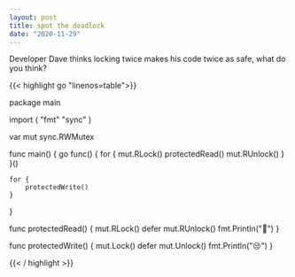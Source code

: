 ```yaml
---
layout: post
title: spot the deadlock
date: "2020-11-29"
---
```


Developer Dave thinks locking twice makes his code twice as safe, what do you think?

{{< highlight go "linenos=table">}}

package main

import (
	"fmt"
	"sync"
)

var mut sync.RWMutex

func main() {
	go func() {
		for {
			mut.RLock()
			protectedRead()
			mut.RUnlock()
		}
	}()

	for {
		protectedWrite()
	}

}

func protectedRead() {
	mut.RLock()
	defer mut.RUnlock()
	fmt.Println("👀")
}

func protectedWrite() {
	mut.Lock()
	defer mut.Unlock()
	fmt.Println("😒")
}

{{< / highlight >}}

